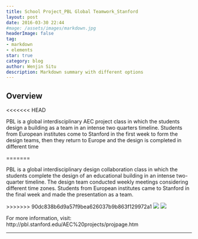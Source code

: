 ```yaml
---
title: School Project_PBL Global Teamwork_Stanford
layout: post
date: 2016-03-30 22:44
#mage: /assets/images/markdown.jpg
headerImage: false
tag:
- markdown
- elements
star: true
category: blog
author: Wenjin Situ
description: Markdown summary with different options
---
```


## Overview
<<<<<<< HEAD
<p> PBL is a global interdisciplinary AEC project class in which the students design a building as a team in an intense two quarters timeline. Students from European institutes come to Stanford in the first week to form the design teams, then they return to Europe and the design is completed in different time</p>
=======
<p>PBL is a global interdisciplinary design collaboration class in which the students complete the design of an educational building in an intense two-quarter timeline. The design team conducted weekly meetings considering different time zones. Students from European institutes came to Stanford in the final week and made the presentation as a team.  </p>
>>>>>>> 90dc838b6d9a57f9bea626037b9b863f129972a1


<img class="image" src="{{ site.url }}/{{ site.PBLGroupPicture }}">
<img class="image" src="{{ site.url }}/{{ site.PBLFinalPicture }}">
<p>
For more information, visit: http://pbl.stanford.edu/AEC%20projects/projpage.htm
</p>


---
